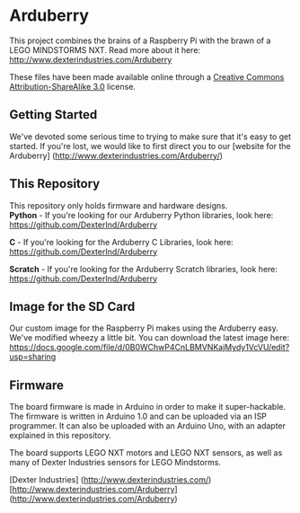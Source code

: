 Arduberry
=====

This project combines the brains of a Raspberry Pi with the brawn of a LEGO MINDSTORMS NXT.  Read more about it here:  http://www.dexterindustries.com/Arduberry

These files have been made available online through a [Creative Commons Attribution-ShareAlike 3.0](http://creativecommons.org/licenses/by-sa/3.0/) license.

## Getting Started

We've devoted some serious time to trying to make sure that it's easy to get started.  If you're lost, we would like to first direct you to our [website for the Arduberry] (http://www.dexterindustries.com/Arduberry/)


## This Repository

This repository only holds firmware and hardware designs.  
**Python** - If you're looking for our Arduberry Python libraries, look here:	https://github.com/DexterInd/Arduberry
	
**C** - If you're looking for the Arduberry C Libraries, look here: 		https://github.com/DexterInd/Arduberry
	
**Scratch** - If you're looking for the Arduberry Scratch libraries, look here:	https://github.com/DexterInd/Arduberry

## Image for the SD Card
Our custom image for the Raspberry Pi makes using the Arduberry easy.  We've modified wheezy a little bit.  You can download the latest image here:
https://docs.google.com/file/d/0B0WChwP4CnLBMVNKajMydy1VcVU/edit?usp=sharing
	
## Firmware
The board firmware is made in Arduino in order to make it super-hackable.  The firmware is written in Arduino 1.0 and can be uploaded via an ISP programmer.  It can also be uploaded with an Arduino Uno, with an adapter explained in this repository.

The board supports LEGO NXT motors and LEGO NXT sensors, as well as many of Dexter Industries sensors for LEGO Mindstorms.

[Dexter Industries] (http://www.dexterindustries.com/)
[http://www.dexterindustries.com/Arduberry] (http://www.dexterindustries.com/Arduberry)